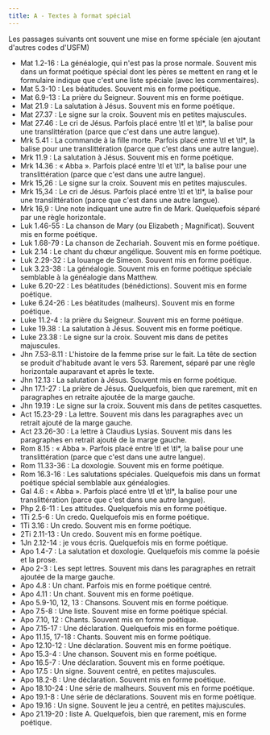 ```yaml
---
title: A - Textes à format spécial
---
```

Les passages suivants ont souvent une mise en forme spéciale (en ajoutant d'autres codes d'USFM)

-   Mat 1.2-16 : La généalogie, qui n'est pas la prose normale. Souvent mis dans un format poétique spécial dont les pères se mettent en rang et le formulaire indique que c'est une liste spéciale (avec les commentaires).
-   Mat 5.3-10 : Les béatitudes. Souvent mis en forme poétique.
-   Mat 6.9-13 : La prière du Seigneur. Souvent mis en forme poétique.
-   Mat 21.9 : La salutation à Jésus. Souvent mis en forme poétique.
-   Mat 27.37 : Le signe sur la croix. Souvent mis en petites majuscules.
-   Mat 27.46 : Le cri de Jésus. Parfois placé entre \\tl et \\tl\*, la balise pour une translittération (parce que c'est dans une autre langue).
-   Mrk 5.41 : La commande à la fille morte. Parfois placé entre \\tl et \\tl\*, la balise pour une translittération (parce que c'est dans une autre langue).
-   Mrk 11.9 : La salutation à Jésus. Souvent mis en forme poétique.
-   Mrk 14.36 : « Abba ». Parfois placé entre \\tl et \\tl\*, la balise pour une translittération (parce que c'est dans une autre langue).
-   Mrk 15,26 : Le signe sur la croix. Souvent mis en petites majuscules.
-   Mrk 15,34 : Le cri de Jésus. Parfois placé entre \\tl et \\tl\*, la balise pour une translittération (parce que c'est dans une autre langue).
-   Mrk 16,9 : Une note indiquant une autre fin de Mark. Quelquefois séparé par une règle horizontale.
-   Luk 1.46-55 : La chanson de Mary (ou Elizabeth ; Magnificat). Souvent mis en forme poétique.
-   Luk 1.68-79 : La chanson de Zechariah. Souvent mis en forme poétique.
-   Luk 2.14 : Le chant du chœur angélique. Souvent mis en forme poétique.
-   Luk 2.29-32 : La louange de Simeon. Souvent mis en forme poétique.
-   Luk 3.23-38 : La généalogie. Souvent mis en forme poétique spéciale semblable à la généalogie dans Matthew.
-   Luke 6.20-22 : Les béatitudes (bénédictions). Souvent mis en forme poétique.
-   Luke 6.24-26 : Les béatitudes (malheurs). Souvent mis en forme poétique.
-   Luke 11.2-4 : la prière du Seigneur. Souvent mis en forme poétique.
-   Luke 19.38 : La salutation à Jésus. Souvent mis en forme poétique.
-   Luke 23.38 : Le signe sur la croix. Souvent mis dans de petites majuscules.
-   Jhn 7.53-8.11 : L'histoire de la femme prise sur le fait. La tête de section se produit d'habitude avant le vers 53. Rarement, séparé par une règle horizontale auparavant et après le texte.
-   Jhn 12.13 : La salutation à Jésus. Souvent mis en forme poétique.
-   Jhn 17.1-27 : La prière de Jésus. Quelquefois, bien que rarement, mit en paragraphes en retraite ajoutée de la marge gauche.
-   Jhn 19.19 : Le signe sur la croix. Souvent mis dans de petites casquettes.
-   Act 15.23-29 : La lettre. Souvent mis dans les paragraphes avec un retrait ajouté de la marge gauche.
-   Act 23.26-30 : La lettre à Claudius Lysias. Souvent mis dans les paragraphes en retrait ajouté de la marge gauche.
-   Rom 8.15 : « Abba ». Parfois placé entre \\tl et \\tl\*, la balise pour une translittération (parce que c'est dans une autre langue).
-   Rom 11.33-36 : La doxologie. Souvent mis en forme poétique.
-   Rom 16.3-16 : Les salutations spéciales. Quelquefois mis dans un format poétique spécial semblable aux généalogies.
-   Gal 4.6 : « Abba ». Parfois placé entre \\tl et \\tl\*, la balise pour une translittération (parce que c'est dans une autre langue).
-   Php 2.6-11 : Les attitudes. Quelquefois mis en forme poétique.
-   1Ti 2.5-6 : Un credo. Quelquefois mis en forme poétique.
-   1Ti 3.16 : Un credo. Souvent mis en forme poétique.
-   2Ti 2.11-13 : Un credo. Souvent mis en forme poétique.
-   1Jn 2.12-14 : je vous écris. Quelquefois mis en forme poétique.
-   Apo 1.4-7 : La salutation et doxologie. Quelquefois mis comme la poésie et la prose.
-   Apo 2-3 : Les sept lettres. Souvent mis dans les paragraphes en retrait ajoutée de la marge gauche.
-   Apo 4.8 : Un chant. Parfois mis en forme poétique centré.
-   Apo 4.11 : Un chant. Souvent mis en forme poétique.
-   Apo 5.9-10, 12, 13 : Chansons. Souvent mis en forme poétique.
-   Apo 7.5-8 : Une liste. Souvent mise en forme poétique spécial.
-   Apo 7.10, 12 : Chants. Souvent mis en forme poétique.
-   Apo 7.15-17 : Une déclaration. Quelquefois mis en forme poétique.
-   Apo 11.15, 17-18 : Chants. Souvent mis en forme poétique.
-   Apo 12.10-12 : Une déclaration. Souvent mis en forme poétique.
-   Apo 15.3-4 : Une chanson. Souvent mis en forme poétique.
-   Apo 16.5-7 : Une déclaration. Souvent mis en forme poétique.
-   Apo 17.5 : Un signe. Souvent centré, en petites majuscules.
-   Apo 18.2-8 : Une déclaration. Souvent mis en forme poétique.
-   Apo 18.10-24 : Une série de malheurs. Souvent mis en forme poétique.
-   Apo 19.1-8 : Une série de déclarations. Souvent mis en forme poétique.
-   Apo 19.16 : Un signe. Souvent le jeu a centré, en petites majuscules.
-   Apo 21.19-20 : liste A. Quelquefois, bien que rarement, mis en forme poétique.
